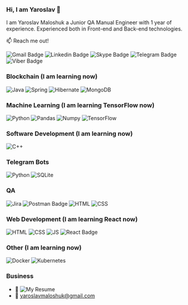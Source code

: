 ### Hi, I am Yaroslav 👋

I am Yaroslav Maloshuk a Junior QA Manual Engineer with 1 year of experience. Experienced both in Front-end and Back-end technologies. 

📫 Reach me out!

![Gmail Badge](https://img.shields.io/badge/Gmail-EA4335?style=for-the-badge&logo=gmail&logoColor=EA4335&labelColor=black&color=EA4335)
![Linkedin Badge](https://img.shields.io/badge/Linkedin-0A66C2?style=for-the-badge&logo=linkedin&logoColor=0A66C2&labelColor=black&color=0A66C2)
![Skype Badge](https://img.shields.io/badge/Skype-00AFF0?style=for-the-badge&logo=skype&logoColor=00AFF0&labelColor=black&color=00AFF0)
![Telegram Badge](https://img.shields.io/badge/Telegram-26A5E4?style=for-the-badge&logo=telegram&logoColor=26A5E4&labelColor=black&color=26A5E4) 
![Viber Badge](https://img.shields.io/badge/Viber-7360F2?style=for-the-badge&logo=viber&logoColor=7360F2&labelColor=black&color=7360F2)

### Blockchain (I am learning now)
![Java](https://img.shields.io/badge/Java-orange?style=for-the-badge&logo=openjdk&logoColor=orange&labelColor=black&color=orange)
![Spring](https://img.shields.io/badge/spring-6DB33F?style=for-the-badge&logo=spring&logoColor=6DB33F&labelColor=black&color=6DB33F)
![Hibernate](https://img.shields.io/badge/Hibernate-59666C?style=for-the-badge&logo=Hibernate&logoColor=59666C&labelColor=black&color=59666C)
![MongoDB](https://img.shields.io/badge/MongoDB-47A248?style=for-the-badge&logo=mongodb&logoColor=47A248&labelColor=black&color=47A248)
### Machine Learning (I am learning TensorFlow now)
![Python](https://img.shields.io/badge/Python-yellow?style=for-the-badge&logo=python&logoColor=white&labelColor=black&color=yellow)
![Pandas](https://img.shields.io/badge/Pandas-150458?style=for-the-badge&logo=Pandas&logoColor=white&labelColor=black&color=150458)
![Numpy](https://img.shields.io/badge/Numpy-blue?style=for-the-badge&logo=Numpy&logoColor=%23013243&labelColor=white&color=%23013243)
![TensorFlow](https://img.shields.io/badge/TensorFlow-orange?style=for-the-badge&logo=TensorFlow&logoColor=%23FF6F00&labelColor=black&color=%23FF6F00)
### Software Development (I am learning now)
![C++](https://img.shields.io/badge/C++-00599C?style=for-the-badge&logo=C%2B%2B&logoColor=00599C&labelColor=black&color=00599C)
### Telegram Bots
![Python](https://img.shields.io/badge/Python-yellow?style=for-the-badge&logo=python&logoColor=white&labelColor=black&color=yellow)
![SQLite](https://img.shields.io/badge/sqlite-003B57?style=for-the-badge&logo=sqlite&logoColor=white&labelColor=black&color=003B57)
### QA
![Jira](https://img.shields.io/badge/Jira-blue?style=for-the-badge&logo=jira&logoColor=%230052CC&labelColor=black&color=%230052CC)
![Postman Badge](https://img.shields.io/badge/Postman-FF6C37?logo=postman&logoColor=fff&style=for-the-badge)
![HTML](https://img.shields.io/badge/HTML-orange?style=for-the-badge&logo=Html5&logoColor=%23E34F26&labelColor=black&color=%23E34F26)
![CSS](https://img.shields.io/badge/CSS-blue?style=for-the-badge&logo=css3&logoColor=%231572B6&labelColor=black&color=%231572B6)
### Web Development (I am learning React now)
![HTML](https://img.shields.io/badge/HTML-orange?style=for-the-badge&logo=Html5&logoColor=%23E34F26&labelColor=black&color=%23E34F26)
![CSS](https://img.shields.io/badge/CSS-blue?style=for-the-badge&logo=css3&logoColor=%231572B6&labelColor=black&color=%231572B6)
![JS](https://img.shields.io/badge/JavaScript-yellow?style=for-the-badge&logo=JavaScript&logoColor=%23F7DF1E&labelColor=black&color=%23F7DF1E)
![React Badge](https://img.shields.io/badge/React-61DAFB?logo=react&logoColor=000&style=for-the-badge)
### Other (I am learning now)
![Docker](https://img.shields.io/badge/docker-%230db7ed.svg?style=for-the-badge&logo=docker&logoColor=white)
![Kubernetes](https://img.shields.io/badge/kubernetes-%23326ce5.svg?style=for-the-badge&logo=kubernetes&logoColor=white)
### Business
- 📎 ![My Resume](https://docs.google.com/document/d/1GdjO9rfawxx1dXq9qXfEKiLFHpBbTpFyCZK393zdYYg/edit?usp=sharing)
- 📧 yaroslavmaloshuk@gmail.com
  

